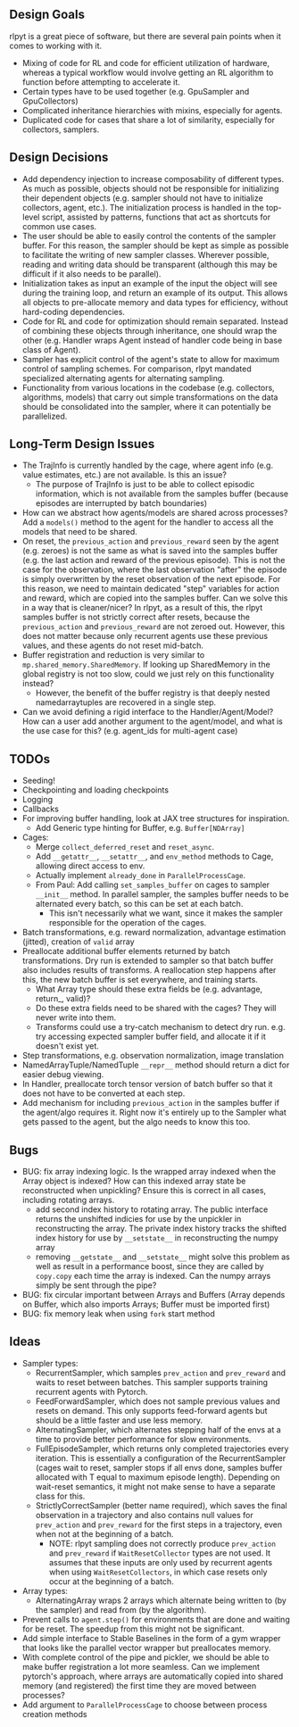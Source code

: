 ## Design Goals

rlpyt is a great piece of software, but there are several pain points when it comes to working with it.
- Mixing of code for RL and code for efficient utilization of hardware, whereas a typical workflow would involve getting an RL algorithm to function before attempting to accelerate it.
- Certain types have to be used together (e.g. GpuSampler and GpuCollectors)
- Complicated inheritance hierarchies with mixins, especially for agents.
- Duplicated code for cases that share a lot of similarity, especially for collectors, samplers.


## Design Decisions

- Add dependency injection to increase composability of different types. As much as possible, objects should not be responsible for initializing their dependent objects (e.g. sampler should not have to initialize collectors, agent, etc.). The initialization process is handled in the top-level script, assisted by patterns, functions that act as shortcuts for common use cases.
- The user should be able to easily control the contents of the sampler buffer. For this reason, the sampler should be kept as simple as possible to facilitate the writing of new sampler classes. Wherever possible, reading and writing data should be transparent (although this may be difficult if it also needs to be parallel).
- Initialization takes as input an example of the input the object will see during the training loop, and return an example of its output. This allows all objects to pre-allocate memory and data types for efficiency, without hard-coding dependencies.
- Code for RL and code for optimization should remain separated. Instead of combining these objects through inheritance, one should wrap the other (e.g. Handler wraps Agent instead of handler code being in base class of Agent).
- Sampler has explicit control of the agent's state to allow for maximum control of sampling schemes. For comparison, rlpyt mandated specialized alternating agents for alternating sampling.
- Functionality from various locations in the codebase (e.g. collectors, algorithms, models) that carry out simple transformations on the data should be consolidated into the sampler, where it can potentially be parallelized. 


## Long-Term Design Issues

- The TrajInfo is currently handled by the cage, where agent info (e.g. value estimates, etc.) are not available. Is this an issue?
    - The purpose of TrajInfo is just to be able to collect episodic information, which is not available from the samples buffer (because episodes are interrupted by batch boundaries)
- How can we abstract how agents/models are shared across processes? Add a `models()` method to the agent for the handler to access all the models that need to be shared.
- On reset, the `previous_action` and `previous_reward` seen by the agent (e.g. zeroes) is not the same as what is saved into the samples buffer (e.g. the last action and reward of the previous episode). This is not the case for the observation, where the last observation "after" the episode is simply overwritten by the reset observation of the next episode. For this reason, we need to maintain dedicated "step" variables for action and reward, which are copied into the samples buffer. Can we solve this in a way that is cleaner/nicer?
    In rlpyt, as a result of this, the rlpyt samples buffer is not strictly correct after resets, because the `previous_action` and `previous_reward` are not zeroed out. However, this does not matter because only recurrent agents use these previous values, and these agents do not reset mid-batch.
- Buffer registration and reduction is very similar to `mp.shared_memory.SharedMemory`. If looking up SharedMemory in the global registry is not too slow, could we just rely on this functionality instead?
    - However, the benefit of the buffer registry is that deeply nested namedarraytuples are recovered in a single step.
- Can we avoid defining a rigid interface to the Handler/Agent/Model? How can a user add another argument to the agent/model, and what is the use case for this? (e.g. agent_ids for multi-agent case)


## TODOs

- Seeding!
- Checkpointing and loading checkpoints
- Logging
- Callbacks
- For improving buffer handling, look at JAX tree structures for inspiration.
    - Add Generic type hinting for Buffer, e.g. `Buffer[NDArray]`
- Cages:
    - Merge `collect_deferred_reset` and `reset_async`.
    - Add `__getattr__`, `__setattr__`, and `env_method` methods to Cage, allowing direct access to env.
    - Actually implement `already_done` in `ParallelProcessCage`.
    - From Paul: Add calling `set_samples_buffer` on cages to sampler `__init__` method. In parallel sampler, the samples buffer needs to be alternated every batch, so this can be set at each batch.
        - This isn't necessarily what we want, since it makes the sampler responsible for the operation of the cages.
- Batch transformations, e.g. reward normalization, advantage estimation (jitted), creation of `valid` array
- Preallocate additional buffer elements returned by batch transformations. Dry run is extended to sampler so that batch buffer also includes results of transforms. A reallocation step happens after this, the new batch buffer is set everywhere, and training starts.
    - What Array type should these extra fields be (e.g. advantage, return_, valid)?
    - Do these extra fields need to be shared with the cages? They will never write into them.
    - Transforms could use a try-catch mechanism to detect dry run. e.g. try accessing expected sampler buffer field, and allocate it if it doesn't exist yet.
- Step transformations, e.g. observation normalization, image translation
- NamedArrayTuple/NamedTuple `__repr__` method should return a dict for easier debug viewing.
- In Handler, preallocate torch tensor version of batch buffer so that it does not have to be converted at each step.
- Add mechanism for including `previous_action` in the samples buffer if the agent/algo requires it. Right now it's entirely up to the Sampler what gets passed to the agent, but the algo needs to know this too.


## Bugs

- BUG: fix array indexing logic. Is the wrapped array indexed when the Array object is indexed? How can this indexed array state be reconstructed when unpickling? Ensure this is correct in all cases, including rotating arrays.
    - add second index history to rotating array. The public interface returns the unshifted indicies for use by the unpickler in reconstructing the array. The private index history tracks the shifted index history for use by `__setstate__` in reconstructing the numpy array
    - removing `__getstate__` and `__setstate__` might solve this problem as well as result in a performance boost, since they are called by `copy.copy` each time the array is indexed. Can the numpy arrays simply be sent through the pipe?
- BUG: fix circular important between Arrays and Buffers (Array depends on Buffer, which also imports Arrays; Buffer must be imported first)
- BUG: fix memory leak when using `fork` start method


## Ideas

- Sampler types:
    - RecurrentSampler, which samples `prev_action` and `prev_reward` and waits to reset between batches. This sampler supports training recurrent agents with Pytorch.
    - FeedForwardSampler, which does not sample previous values and resets on demand. This only supports feed-forward agents but should be a little faster and use less memory.
    - AlternatingSampler, which alternates stepping half of the envs at a time to provide better performance for slow environments.
    - FullEpisodeSampler, which returns only completed trajectories every iteration. This is essentially a configuration of the RecurrentSampler (cages wait to reset, sampler stops if all envs done, samples buffer allocated with T equal to maximum episode length). Depending on wait-reset semantics, it might not make sense to have a separate class for this.
    - StrictlyCorrectSampler (better name required), which saves the final observation in a trajectory and also contains null values for `prev_action` and `prev_reward` for the first steps in a trajectory, even when not at the beginning of a batch.
        - NOTE: rlpyt sampling does not correctly produce `prev_action` and `prev_reward` if `WaitResetCollector` types are not used. It assumes that these inputs are only used by recurrent agents when using `WaitResetCollectors`, in which case resets only occur at the beginning of a batch.
- Array types:
    - AlternatingArray wraps 2 arrays which alternate being written to (by the sampler) and read from (by the algorithm).
- Prevent calls to `agent.step()` for environments that are done and waiting for be reset. The speedup from this might not be significant.
- Add simple interface to Stable Baselines in the form of a gym wrapper that looks like the parallel vector wrapper but preallocates memory.
- With complete control of the pipe and pickler, we should be able to make buffer registration a lot more seamless. Can we implement pytorch's approach, where arrays are automatically copied into shared memory (and registered) the first time they are moved between processes?
- Add argument to `ParallelProcessCage` to choose between process creation methods
